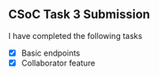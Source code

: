 ## CSoC Task 3 Submission

I have completed the following tasks

- [x] Basic endpoints
- [x] Collaborator feature
